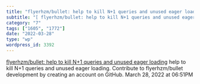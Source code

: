 ```yaml
---
title: "flyerhzm/bullet: help to kill N+1 queries and unused eager loading"
subtitle: "[ flyerhzm/bullet: help to kill N+1 queries and unused eager loading](https://github.com/flyerhzm/bu..."
category: "7"
tags: ["1605", "1772"]
date: "2022-03-28"
type: "wp"
wordpress_id: 3392
---
```

[ flyerhzm/bullet: help to kill N+1 queries and unused eager loading](https://github.com/flyerhzm/bullet)
 help to kill N+1 queries and unused eager loading. Contribute to flyerhzm/bullet development by creating an account on GitHub.
March 28, 2022 at 06:51PM